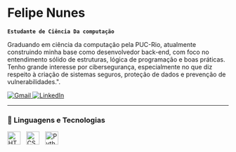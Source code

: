 # Felipe Nunes

**`Estudante de Ciência Da computação`**

Graduando em ciência da computação pela PUC-Rio, atualmente construindo minha base como desenvolvedor back-end, com foco no entendimento sólido de estruturas, lógica de programação e boas práticas. Tenho grande interesse por cibersegurança, especialmente no que diz respeito à criação de sistemas seguros, proteção de dados e prevenção de vulnerabilidades.".

<p align="left">
        <a href="mailto:devbyfn@gmail.com" title="Gmail">
            <img src="https://img.shields.io/badge/-Gmail-516140?style=flat-square&labelColor=516140&logo=gmail&logoColor=white&link=" alt="Gmail"
        />
    <a href="https://www.linkedin.com/in/felipenunes-tech/" title="LinkedIn">
  <img src="https://img.shields.io/badge/-Linkedin-37432b?style=flat-square&logo=Linkedin&logoColor=white&link=" alt="LinkedIn"/></a>

</p>

---

### 👾 Linguagens e Tecnologias

<img 
    align="left" 
    alt="HTML"
    title="HTML" 
    width="30px" 
    style="padding-right: 10px;" 
    src="https://cdn.jsdelivr.net/gh/devicons/devicon@latest/icons/html5/html5-original.svg" 
/>
<img 
    align="left" 
    alt="CSS" 
    title="CSS"
    width="30px" 
    style="padding-right: 10px;" 
    src="https://cdn.jsdelivr.net/gh/devicons/devicon@latest/icons/css3/css3-original.svg" 
/>
<img 
    align="left" 
    alt="Python" 
    title="Python"
    width="30px" 
    style="padding-right: 10px;" 
    src="https://cdn.jsdelivr.net/gh/devicons/devicon@latest/icons/python/python-original.svg" 
/>

